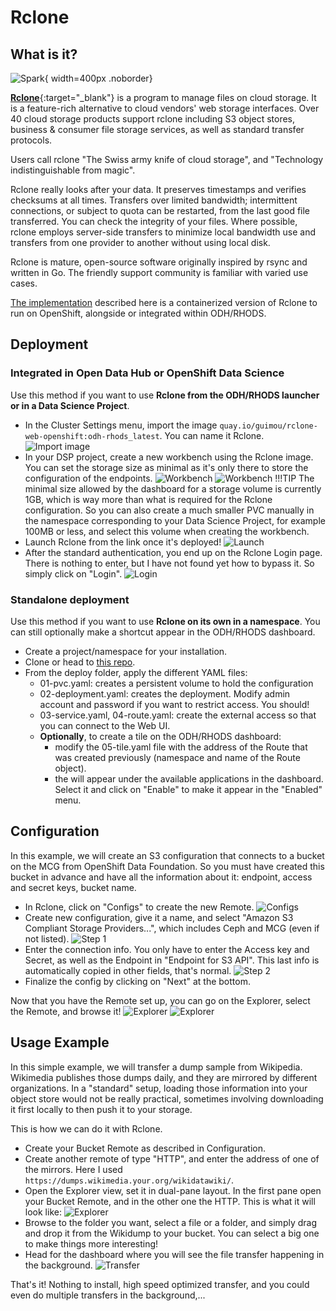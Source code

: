 # Rclone

## What is it?

![Spark](img/rclone-logo.svg){ width=400px .noborder}

[**Rclone**](https://rclone.org/){:target="_blank"} is a program to manage files on cloud storage. It is a feature-rich alternative to cloud vendors' web storage interfaces. Over 40 cloud storage products support rclone including S3 object stores, business & consumer file storage services, as well as standard transfer protocols.

Users call rclone "The Swiss army knife of cloud storage", and "Technology indistinguishable from magic".

Rclone really looks after your data. It preserves timestamps and verifies checksums at all times. Transfers over limited bandwidth; intermittent connections, or subject to quota can be restarted, from the last good file transferred. You can check the integrity of your files. Where possible, rclone employs server-side transfers to minimize local bandwidth use and transfers from one provider to another without using local disk.

Rclone is mature, open-source software originally inspired by rsync and written in Go. The friendly support community is familiar with varied use cases.

[The implementation](https://github.com/guimou/rclone-web-on-openshift) described here is a containerized version of Rclone to run on OpenShift, alongside or integrated within ODH/RHODS.

## Deployment

### Integrated in Open Data Hub or OpenShift Data Science

Use this method if you want to use **Rclone from the ODH/RHODS launcher or in a Data Science Project**.

- In the Cluster Settings menu, import the image `quay.io/guimou/rclone-web-openshift:odh-rhods_latest`. You can name it Rclone.
![Import image](img/import-rclone-image.png)
- In your DSP project, create a new workbench using the Rclone image. You can set the storage size as minimal as it's only there to store the configuration of the endpoints.
![Workbench](img/workbench-1.png)
![Workbench](img/workbench-2.png)
!!!TIP
    The minimal size allowed by the dashboard for a storage volume is currently 1GB, which is way more than what is required for the Rclone configuration. So you can also create a much smaller PVC manually in the namespace corresponding to your Data Science Project, for example 100MB or less, and select this volume when creating the workbench.
- Launch Rclone from the link once it's deployed!
![Launch](img/launch.png)
- After the standard authentication, you end up on the Rclone Login page. There is nothing to enter, but I have not found yet how to bypass it. So simply click on "Login".
![Login](img/login.png)

### Standalone deployment

Use this method if you want to use **Rclone on its own in a namespace**. You can still optionally make a shortcut appear in the ODH/RHODS dashboard.

- Create a project/namespace for your installation.
- Clone or head to [this repo](https://github.com/guimou/rclone-web-on-openshift).
- From the deploy folder, apply the different YAML files:
    - 01-pvc.yaml: creates a persistent volume to hold the configuration
    - 02-deployment.yaml: creates the deployment. Modify admin account and password if you want to restrict access. You should!
    - 03-service.yaml, 04-route.yaml: create the external access so that you can connect to the Web UI.
    - **Optionally**, to create a tile on the ODH/RHODS dashboard:
        - modify the 05-tile.yaml file with the address of the Route that was created previously (namespace and name of the Route object).
        - the will appear under the available applications in the dashboard. Select it and click on "Enable" to make it appear in the "Enabled" menu.

## Configuration

In this example, we will create an S3 configuration that connects to a bucket on the MCG from OpenShift Data Foundation. So you must have created this bucket in advance and have all the information about it: endpoint, access and secret keys, bucket name.

- In Rclone, click on "Configs" to create the new Remote.
![Configs](img/configs.png)
- Create new configuration, give it a name, and select "Amazon S3 Compliant Storage Providers...", which includes Ceph and MCG (even if not listed).
![Step 1](img/config-step-1.png)
- Enter the connection info. You only have to enter the Access key and Secret, as well as the Endpoint in "Endpoint for S3 API". This last info is automatically copied in other fields, that's normal.
![Step 2](img/config-step2.png)
- Finalize the config by clicking on "Next" at the bottom.

Now that you have the Remote set up, you can go on the Explorer, select the Remote, and browse it!
![Explorer](img/explorer.png)
![Explorer](img/explorer-2.png)

## Usage Example

In this simple example, we will transfer a dump sample from Wikipedia. Wikimedia publishes those dumps daily, and they are mirrored by different organizations. In a "standard" setup, loading those information into your object store would not be really practical, sometimes involving downloading it first locally to then push it to your storage.

This is how we can do it with Rclone.

- Create your Bucket Remote as described in Configuration.
- Create another remote of type "HTTP", and enter the address of one of the mirrors. Here I used `https://dumps.wikimedia.your.org/wikidatawiki/`.
- Open the Explorer view, set it in dual-pane layout. In the first pane open your Bucket Remote, and in the other one the HTTP. This is what it will look like:
![Explorer](img/example-2-panes.png)
- Browse to the folder you want, select a file or a folder, and simply drag and drop it from the Wikidump to your bucket. You can select a big one to make things more interesting!
- Head for the dashboard where you will see the file transfer happening in the background.
![Transfer](img/transfer.png)

That's it! Nothing to install, high speed optimized transfer, and you could even do multiple transfers in the background,...
